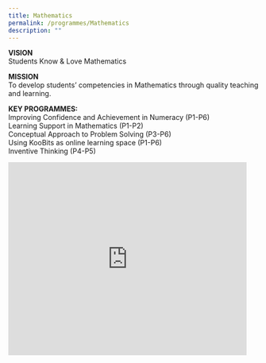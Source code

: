 ```yaml
---
title: Mathematics
permalink: /programmes/Mathematics
description: ""
---
```

**VISION**  
Students Know &amp; Love Mathematics  
  
**MISSION**  
To develop students’ competencies in Mathematics through quality teaching and learning.  
  
**KEY PROGRAMMES:**   
Improving Confidence and Achievement in Numeracy (P1-P6)  
Learning Support in Mathematics (P1-P2)  
Conceptual Approach to Problem Solving (P3-P6)  
Using KooBits as online learning space (P1-P6)  
Inventive Thinking (P4-P5)

<iframe allowfullscreen="true" height="389" width="480" frameborder="0" src="https://docs.google.com/presentation/d/e/2PACX-1vQcj81WoiWKyNayV8GwsfV9jeFoUWTNy1MgORhRQ6O-Ke4llXKzpVTsw5l82e-xAWCecel8oYx2OOuo/embed?start=false&amp;loop=false&amp;delayms=3000"></iframe>